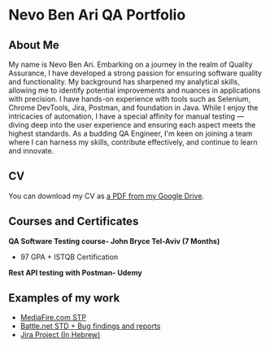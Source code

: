 # Nevo Ben Ari QA Portfolio

## About Me
My name is Nevo Ben Ari. Embarking on a journey in the realm of Quality Assurance, I have developed a strong passion for ensuring software quality and functionality. My background has sharpened my analytical skills, allowing me to identify potential improvements and nuances in applications with precision. I have hands-on experience with tools such as Selenium, Chrome DevTools, Jira, Postman, and foundation in Java. While I enjoy the intricacies of automation, I have a special affinity for manual testing — diving deep into the user experience and ensuring each aspect meets the highest standards. As a budding QA Engineer, I'm keen on joining a team where I can harness my skills, contribute effectively, and continue to learn and innovate.

## CV
You can download my CV as [a PDF from my Google Drive](https://drive.google.com/file/d/1MniT3IOf-_SimSjyGqLwcvWmosRBe_dt/view?usp=sharing).

## Courses and Certificates

__QA Software Testing course- John Bryce Tel-Aviv (7 Months)__
  * 97 GPA + ISTQB Certification
    
__Rest API testing with Postman- Udemy__

## Examples of my work

  * [MediaFire.com STP](https://docs.google.com/document/d/1895EykGNJpiZ_cfxjY-CJaWl8fmCBcCB/edit?usp=sharing&ouid=108068656386666679142&rtpof=true&sd=true)
  * [Battle.net STD + Bug findings and reports](https://docs.google.com/spreadsheets/d/1guY7L6Bti6GlAzSTzOd5LJK8ej9xpapU/edit?usp=sharing&ouid=108068656386666679142&rtpof=true&sd=true)
  * [Jira Project (In Hebrew)](https://nevobenari.atlassian.net/jira/software/c/projects/NS/boards/2/timeline?shared=&atlOrigin=eyJpIjoiMzU2MDM3NzZiMzdhNDFkMGExZjVjOTg4Njk0Y2M4MDciLCJwIjoiaiJ9)

